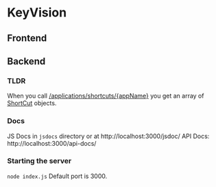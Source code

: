 # KeyVision

## Frontend

## Backend

### TLDR

When you call [/applications/shortcuts/{appName}](http://localhost:3000/api-docs/#/default/get_applications_shortcuts__appName_) you get an array of [ShortCut](http://localhost:3000/jsdoc/Shortcut.html) objects.

### Docs

JS Docs in `jsdocs` directory or at http://localhost:3000/jsdoc/
API Docs: http://localhost:3000/api-docs/

### Starting the server

`node index.js`
Default port is 3000.